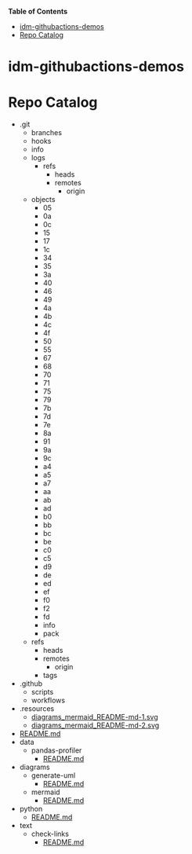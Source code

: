 <!-- START doctoc generated TOC please keep comment here to allow auto update -->
<!-- DON'T EDIT THIS SECTION, INSTEAD RE-RUN doctoc TO UPDATE -->
**Table of Contents**

- [idm-githubactions-demos](#idm-githubactions-demos)
- [Repo Catalog](#repo-catalog)

<!-- END doctoc generated TOC please keep comment here to allow auto update -->

# idm-githubactions-demos


# Repo Catalog

<!-- catalog -->

- .git
  - branches
  - hooks
  - info
  - logs
    - refs
      - heads
      - remotes
        - origin
  - objects
    - 05
    - 0a
    - 0c
    - 15
    - 17
    - 1c
    - 34
    - 35
    - 3a
    - 40
    - 46
    - 49
    - 4a
    - 4b
    - 4c
    - 4f
    - 50
    - 55
    - 67
    - 68
    - 70
    - 71
    - 75
    - 79
    - 7b
    - 7d
    - 7e
    - 8a
    - 91
    - 9a
    - 9c
    - a4
    - a5
    - a7
    - aa
    - ab
    - ad
    - b0
    - bb
    - bc
    - be
    - c0
    - c5
    - d9
    - de
    - ed
    - ef
    - f0
    - f2
    - fd
    - info
    - pack
  - refs
    - heads
    - remotes
      - origin
    - tags
- .github
  - scripts
  - workflows
- .resources
  - [diagrams_mermaid_README-md-1.svg](.resources/diagrams_mermaid_README-md-1.svg)
  - [diagrams_mermaid_README-md-2.svg](.resources/diagrams_mermaid_README-md-2.svg)
- [README.md](README.md)
- data
  - pandas-profiler
    - [README.md](data/pandas-profiler/README.md)
- diagrams
  - generate-uml
    - [README.md](diagrams/generate-uml/README.md)
  - mermaid
    - [README.md](diagrams/mermaid/README.md)
- python
  - [README.md](python/README.md)
- text
  - check-links
    - [README.md](text/check-links/README.md)

<!-- catalog -->